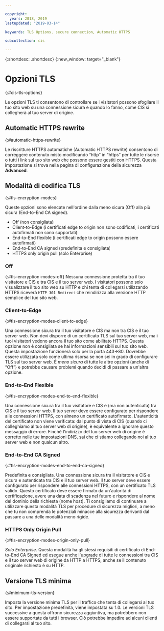 ```yaml
---

copyright:
  years: 2018, 2019
lastupdated: "2019-03-14"

keywords: TLS Options, secure connection, Automatic HTTPS

subcollection: cis

---
```


{:shortdesc: .shortdesc}
{:new_window: target="_blank"}

# Opzioni TLS
{:#cis-tls-options}

Le opzioni TLS ti consentono di controllare se i visitatori possono sfogliare il tuo sito web su una connessione sicura e quando lo fanno, come CIS si collegherà al tuo server di origine.

## Automatic HTTPS rewrite
{:#automatic-https-rewrite}

Le riscritture HTTPS automatiche (Automatic HTTPS rewrite) consentono di correggere contenuto misto modificando “http” in “https” per tutte le risorse o tutti i link sul tuo sito web che possono essere gestiti con HTTPS. Questa impostazione si trova nella pagina di configurazione della sicurezza **Advanced**.

## Modalità di codifica TLS
{:#tls-encryption-modes}

Queste opzioni sono elencate nell'ordine dalla meno sicura (Off) alla più sicura (End-to-End CA signed). 
 * Off (non consigliata)
 * Client-to-Edge (i certificati edge to origin non sono codificati, i certificati autofirmati non sono supportati) 
 * End-to-End flexible (i certificati edge to origin possono essere autofirmati)  
 * End-to-End CA signed (predefinita e consigliata)
 * HTTPS only origin pull (solo Enterprise)

### Off 
{:#tls-encryption-modes-off}
Nessuna connessione protetta tra il tuo visitatore e CIS e tra CIS e il tuo server web. I visitatori possono solo visualizzare il tuo sito web su HTTP e chi tenta di collegarsi utilizzando HTTPS riceverà `HTTP 301 Redirect` che reindirizza alla versione HTTP semplice del tuo sito web.

### Client-to-Edge
{:#tls-encryption-modes-client-to-edge}

Una connessione sicura tra il tuo visitatore e CIS ma non tra CIS e il tuo server web. Non devi disporre di un certificato TLS sul tuo server web, ma i tuoi visitatori vedono ancora il tuo sito come abilitato HTTPS. Questa opzione non è consigliata se hai informazioni sensibili sul tuo sito web. Questa impostazione funzionerà solo per la porta 443->80. Dovrebbe essere utilizzata solo come ultima risorsa se non sei in grado di configurare TLS sul tuo server web. È _meno sicura_ di tutte le altre opzioni (anche di “Off”) e potrebbe causare problemi quando decidi di passare a un'altra opzione.

### End-to-End Flexible
{:#tls-encryption-modes-end-to-end-flexible}

Una connessione sicura tra il tuo visitatore e CIS e (ma non autenticata) tra CIS e il tuo server web. Il tuo server deve essere configurato per rispondere alle connessioni HTTPS, con almeno un certificato autofirmato. L'autenticità del certificato non viene verificata: dal punto di vista di CIS (quando ci colleghiamo al tuo server web di origine), è equivalente a ignorare questo messaggio di errore. Finché l'indirizzo del tuo server web di origine è corretto nelle tue impostazioni DNS, sai che ci stiamo collegando noi al tuo server web e non qualcun altro.

### End-to-End CA Signed
{:#tls-encryption-modes-end-to-end-ca-signed}

Predefinita e consigliata. Una connessione sicura tra il visitatore e CIS e sicura e autenticata tra CIS e il tuo server web. Il tuo server deve essere configurato per rispondere alle connessioni HTTPS, con un certificato TLS valido. Questo certificato deve essere firmato da un'autorità di certificazione, avere una data di scadenza nel futuro e rispondere al nome del dominio della richiesta (nome host). Ti consigliamo di continuare a utilizzare questa modalità TLS per procedure di sicurezza migliori, a meno che tu non comprenda le potenziali minacce alla sicurezza derivanti dal passare a una delle modalità meno rigide. 

### HTTPS Only Origin Pull
{:#tls-encryption-modes-origin-only-pull}

*Solo Enterprise.* Questa modalità ha gli stessi requisiti di certificato di End-to-End CA Signed ed esegue anche l'upgrade di tutte le connessioni tra CIS e il tuo server web di origine da HTTP a HTTPS, anche se il contenuto originale richiesto è su HTTP.

## Versione TLS minima
{:#minimum-tls-version}

Imposta la versione minima TLS per il traffico che tenta di collegarsi al tuo sito. Per impostazione predefinita, viene impostata su 1.0. Le versioni TLS successive a questa offrono sicurezza aggiuntiva, ma potrebbero non essere supportate da tutti i browser. Ciò potrebbe impedire ad alcuni clienti di collegarsi al tuo sito. 

